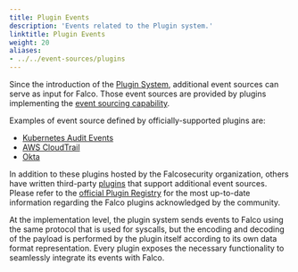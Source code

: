 ```yaml
---
title: Plugin Events
description: 'Events related to the Plugin system.'
linktitle: Plugin Events
weight: 20
aliases:
- ../../event-sources/plugins
---
```


Since the introduction of the [Plugin System](/docs/plugins), additional event sources can serve as input for Falco. Those event sources are provided by plugins implementing the [event sourcing capability](/docs/reference/plugins/plugin-api-reference/#event-sourcing-capability-api). 

Examples of event source defined by officially-supported plugins are:

* [Kubernetes Audit Events](/docs/concepts/event-sources/plugins/kubernetes-audit)
* [AWS CloudTrail](/docs/concepts/event-sources/plugins/cloudtrail)
* [Okta](/docs/concepts/event-sources/plugins/okta)

In addition to these plugins hosted by the Falcosecurity organization, others have written third-party [plugins](https://github.com/falcosecurity/plugins#readme) that support additional event sources. Please refer to the [official Plugin Registry](https://github.com/falcosecurity/plugins/blob/master/registry.yaml) for the most up-to-date information regarding the Falco plugins acknowledged by the community.

At the implementation level, the plugin system sends events to Falco using the same protocol that is used for syscalls, but the encoding and decoding of the payload is performed by the plugin itself according to its own data format representation. Every plugin exposes the necessary functionality to seamlessly integrate its events with Falco.
